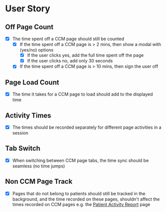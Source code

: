 # User Story

## Off Page Count

- [x] The time spent off a CCM page should still be counted
  - [x] If the time spent off a CCM page is > 2 mins, then show a modal with (yes/no) options
    - [x] If the user clicks yes, add the full time spent off the page
    - [x] If the user clicks no, add only 30 seconds
  - [x] If the time spent off a CCM page is > 10 mins, then sign the user off

## Page Load Count

- [x] The time it takes for a CCM page to load should add to the displayed time

## Activity Times

- [x] The times should be recorded separately for different page activities in a session

## Tab Switch

- [x] When switching between CCM page tabs, the time sync should be seamless (no time jumps)

## Non CCM Page Track

- [x] Pages that do not belong to patients should still be tracked in the background, and the time recorded on these pages, shouldn't affect the times recorded on CCM pages e.g. the [Patient Activity Report](https://staging.careplanmanager.com/manage-patients/334/activities) page
